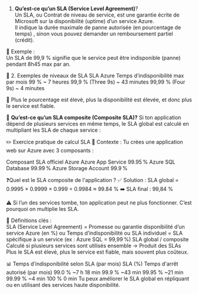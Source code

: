 1. **Qu’est-ce qu’un SLA (Service Level Agreement)**?     
Un SLA, ou Contrat de niveau de service, est une garantie écrite de Microsoft sur la disponibilité (uptime) d’un service Azure.    
Il indique la durée maximale de panne autorisée (en pourcentage de temps) , sinon vous pouvez demander un remboursement partiel (crédit).   

📌 Exemple :     
Un SLA de 99,9 % signifie que le service peut être indisponible (panne) pendant 8h45 max par an.

🧮 2. Exemples de niveaux de SLA
SLA Azure	                                     Temps d’indisponibilité max par mois
99 %	                                              ~ 7 heures
99,9 % (Three 9s)	                                  ~ 43 minutes
99,99 % (Four 9s)	                                    ~ 4 minutes

📘 Plus le pourcentage est élevé, plus la disponibilité est élevée, et donc plus le service est fiable.    

🔗 **Qu’est-ce qu’un SLA composite (Composite SLA)?** 
Si ton application dépend de plusieurs services en même temps, le SLA global est calculé en multipliant les SLA de chaque service :    

✏️ Exercice pratique de calcul SLA
💼 Contexte :
Tu crées une application web sur Azure avec 3 composants :

Composant	SLA officiel Azure
Azure App Service	99.95 %
Azure SQL Database	99.99 %
Azure Storage Account	99.9 %

❓Quel est le SLA composite de l'application ?
✅ Solution :
SLA global = 0.9995 × 0.9999 × 0.999 = 0.9984 ≈ 99.84 %
➡️ SLA final : 99,84 %

⚠️ Si l’un des services tombe, ton application peut ne plus fonctionner. C’est pourquoi on multiplie les SLA.

📌 Définitions clés :      
SLA (Service Level Agreement)  = Promesse ou garantie disponibilité d’un service Azure (en %) ou Temps d’indisponibilité ou	
SLA individuel =	SLA spécifique à un service (ex : Azure SQL = 99,99 %)
SLA global / composite	Calculé si plusieurs services sont utilisés ensemble → Produit des SLAs
Plus le SLA est élevé, plus le service est fiable, mais souvent plus coûteux.

📊 Temps d’indisponibilité selon SLA (par mois)
SLA (%)	              Temps d'arrêt autorisé (par mois)
99.0 %	                 ~7 h 18 min
99.9 %	                  ~43 min
99.95 %	                     ~21 min
99.99 %	                    ~4 min
100 %	                         0 min
Tu peux améliorer le SLA global en répliquant ou en utilisant des services haute disponibilité.


